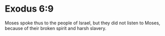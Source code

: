 # Exodus 6:9

Moses spoke thus to the people of Israel, but they did not listen to Moses, because of their broken spirit and harsh slavery.
